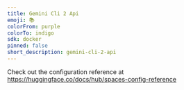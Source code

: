 ```yaml
---
title: Gemini Cli 2 Api
emoji: 📚
colorFrom: purple
colorTo: indigo
sdk: docker
pinned: false
short_description: gemini-cli-2-api
---
```


Check out the configuration reference at https://huggingface.co/docs/hub/spaces-config-reference
